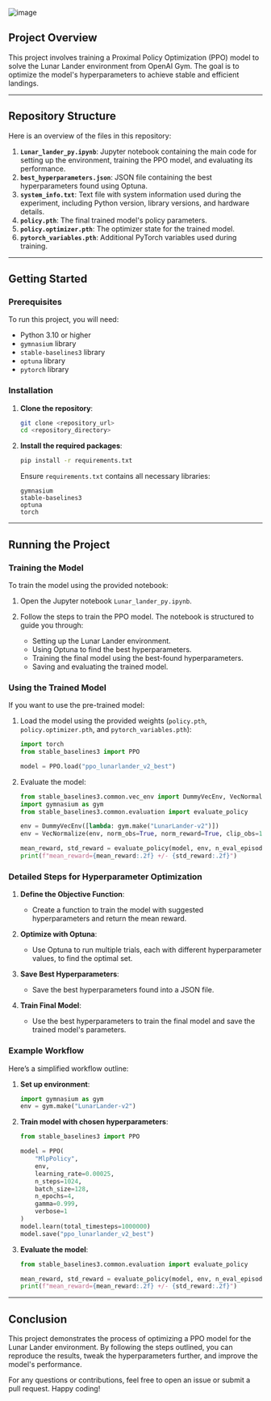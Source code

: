 ![image](https://github.com/mariaegarciab/Lunar_Lander/assets/138514984/b32b2327-f5aa-438a-a35f-11847a892c73)

## Project Overview

This project involves training a Proximal Policy Optimization (PPO) model to solve the Lunar Lander environment from OpenAI Gym. The goal is to optimize the model's hyperparameters to achieve stable and efficient landings.

---

## Repository Structure

Here is an overview of the files in this repository:

1. **`Lunar_lander_py.ipynb`**: Jupyter notebook containing the main code for setting up the environment, training the PPO model, and evaluating its performance.
2. **`best_hyperparameters.json`**: JSON file containing the best hyperparameters found using Optuna.
3. **`system_info.txt`**: Text file with system information used during the experiment, including Python version, library versions, and hardware details.
4. **`policy.pth`**: The final trained model's policy parameters.
5. **`policy.optimizer.pth`**: The optimizer state for the trained model.
6. **`pytorch_variables.pth`**: Additional PyTorch variables used during training.

---

## Getting Started

### Prerequisites

To run this project, you will need:

- Python 3.10 or higher
- `gymnasium` library
- `stable-baselines3` library
- `optuna` library
- `pytorch` library

### Installation

1. **Clone the repository**:

    ```sh
    git clone <repository_url>
    cd <repository_directory>
    ```

2. **Install the required packages**:

    ```sh
    pip install -r requirements.txt
    ```

    Ensure `requirements.txt` contains all necessary libraries:
    ```plaintext
    gymnasium
    stable-baselines3
    optuna
    torch
    ```

---

## Running the Project

### Training the Model

To train the model using the provided notebook:

1. Open the Jupyter notebook `Lunar_lander_py.ipynb`.

2. Follow the steps to train the PPO model. The notebook is structured to guide you through:
   - Setting up the Lunar Lander environment.
   - Using Optuna to find the best hyperparameters.
   - Training the final model using the best-found hyperparameters.
   - Saving and evaluating the trained model.

### Using the Trained Model

If you want to use the pre-trained model:

1. Load the model using the provided weights (`policy.pth`, `policy.optimizer.pth`, and `pytorch_variables.pth`):

    ```python
    import torch
    from stable_baselines3 import PPO

    model = PPO.load("ppo_lunarlander_v2_best")
    ```

2. Evaluate the model:

    ```python
    from stable_baselines3.common.vec_env import DummyVecEnv, VecNormalize
    import gymnasium as gym
    from stable_baselines3.common.evaluation import evaluate_policy

    env = DummyVecEnv([lambda: gym.make("LunarLander-v2")])
    env = VecNormalize(env, norm_obs=True, norm_reward=True, clip_obs=10.)

    mean_reward, std_reward = evaluate_policy(model, env, n_eval_episodes=10, deterministic=True)
    print(f"mean_reward={mean_reward:.2f} +/- {std_reward:.2f}")
    ```

### Detailed Steps for Hyperparameter Optimization

1. **Define the Objective Function**:
    - Create a function to train the model with suggested hyperparameters and return the mean reward.

2. **Optimize with Optuna**:
    - Use Optuna to run multiple trials, each with different hyperparameter values, to find the optimal set.

3. **Save Best Hyperparameters**:
    - Save the best hyperparameters found into a JSON file.

4. **Train Final Model**:
    - Use the best hyperparameters to train the final model and save the trained model's parameters.

### Example Workflow

Here’s a simplified workflow outline:
1. **Set up environment**:

    ```python
    import gymnasium as gym
    env = gym.make("LunarLander-v2")
    ```

2. **Train model with chosen hyperparameters**:

    ```python
    from stable_baselines3 import PPO

    model = PPO(
        "MlpPolicy",
        env,
        learning_rate=0.00025,
        n_steps=1024,
        batch_size=128,
        n_epochs=4,
        gamma=0.999,
        verbose=1
    )
    model.learn(total_timesteps=1000000)
    model.save("ppo_lunarlander_v2_best")
    ```

3. **Evaluate the model**:

    ```python
    from stable_baselines3.common.evaluation import evaluate_policy

    mean_reward, std_reward = evaluate_policy(model, env, n_eval_episodes=10, deterministic=True)
    print(f"mean_reward={mean_reward:.2f} +/- {std_reward:.2f}")
    ```

---

## Conclusion

This project demonstrates the process of optimizing a PPO model for the Lunar Lander environment. By following the steps outlined, you can reproduce the results, tweak the hyperparameters further, and improve the model's performance.

For any questions or contributions, feel free to open an issue or submit a pull request. Happy coding!
